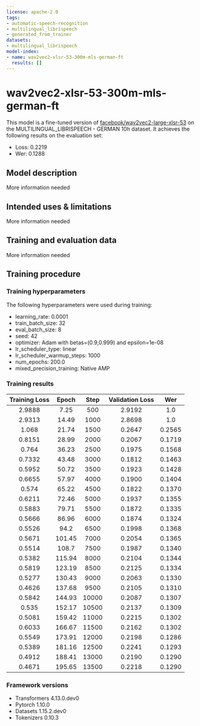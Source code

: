 ```yaml
---
license: apache-2.0
tags:
- automatic-speech-recognition
- multilingual_librispeech
- generated_from_trainer
datasets:
- multilingual_librispeech
model-index:
- name: wav2vec2-xlsr-53-300m-mls-german-ft
  results: []
---
```


<!-- This model card has been generated automatically according to the information the Trainer had access to. You
should probably proofread and complete it, then remove this comment. -->

# wav2vec2-xlsr-53-300m-mls-german-ft

This model is a fine-tuned version of [facebook/wav2vec2-large-xlsr-53](https://huggingface.co/facebook/wav2vec2-large-xlsr-53) on the MULTILINGUAL_LIBRISPEECH - GERMAN 10h dataset.
It achieves the following results on the evaluation set:
- Loss: 0.2219
- Wer: 0.1288

## Model description

More information needed

## Intended uses & limitations

More information needed

## Training and evaluation data

More information needed

## Training procedure

### Training hyperparameters

The following hyperparameters were used during training:
- learning_rate: 0.0001
- train_batch_size: 32
- eval_batch_size: 8
- seed: 42
- optimizer: Adam with betas=(0.9,0.999) and epsilon=1e-08
- lr_scheduler_type: linear
- lr_scheduler_warmup_steps: 1000
- num_epochs: 200.0
- mixed_precision_training: Native AMP

### Training results

| Training Loss | Epoch  | Step  | Validation Loss | Wer    |
|:-------------:|:------:|:-----:|:---------------:|:------:|
| 2.9888        | 7.25   | 500   | 2.9192          | 1.0    |
| 2.9313        | 14.49  | 1000  | 2.8698          | 1.0    |
| 1.068         | 21.74  | 1500  | 0.2647          | 0.2565 |
| 0.8151        | 28.99  | 2000  | 0.2067          | 0.1719 |
| 0.764         | 36.23  | 2500  | 0.1975          | 0.1568 |
| 0.7332        | 43.48  | 3000  | 0.1812          | 0.1463 |
| 0.5952        | 50.72  | 3500  | 0.1923          | 0.1428 |
| 0.6655        | 57.97  | 4000  | 0.1900          | 0.1404 |
| 0.574         | 65.22  | 4500  | 0.1822          | 0.1370 |
| 0.6211        | 72.46  | 5000  | 0.1937          | 0.1355 |
| 0.5883        | 79.71  | 5500  | 0.1872          | 0.1335 |
| 0.5666        | 86.96  | 6000  | 0.1874          | 0.1324 |
| 0.5526        | 94.2   | 6500  | 0.1998          | 0.1368 |
| 0.5671        | 101.45 | 7000  | 0.2054          | 0.1365 |
| 0.5514        | 108.7  | 7500  | 0.1987          | 0.1340 |
| 0.5382        | 115.94 | 8000  | 0.2104          | 0.1344 |
| 0.5819        | 123.19 | 8500  | 0.2125          | 0.1334 |
| 0.5277        | 130.43 | 9000  | 0.2063          | 0.1330 |
| 0.4626        | 137.68 | 9500  | 0.2105          | 0.1310 |
| 0.5842        | 144.93 | 10000 | 0.2087          | 0.1307 |
| 0.535         | 152.17 | 10500 | 0.2137          | 0.1309 |
| 0.5081        | 159.42 | 11000 | 0.2215          | 0.1302 |
| 0.6033        | 166.67 | 11500 | 0.2162          | 0.1302 |
| 0.5549        | 173.91 | 12000 | 0.2198          | 0.1286 |
| 0.5389        | 181.16 | 12500 | 0.2241          | 0.1293 |
| 0.4912        | 188.41 | 13000 | 0.2190          | 0.1290 |
| 0.4671        | 195.65 | 13500 | 0.2218          | 0.1290 |


### Framework versions

- Transformers 4.13.0.dev0
- Pytorch 1.10.0
- Datasets 1.15.2.dev0
- Tokenizers 0.10.3
